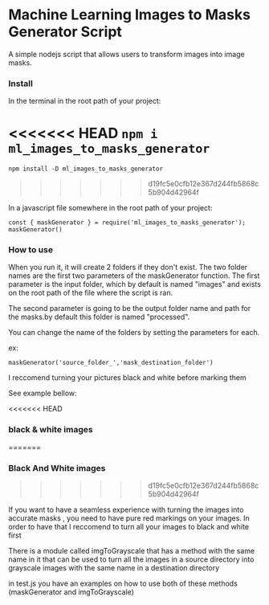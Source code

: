 # Machine Learning Images to Masks Generator Script

A simple nodejs script that allows users to transform images into image masks.

### Install

In the terminal in the root path of your project:

<<<<<<< HEAD
`npm i ml_images_to_masks_generator`
=======
`npm install -D ml_images_to_masks_generator`
>>>>>>> d19fc5e0cfb12e367d244fb5868c5b904d42964f

In a javascript file somewhere in the root path of your project:

`const { maskGenerator } = require('ml_images_to_masks_generator');`
`maskGenerator()`

### How to use

When you run it, it will create 2 folders if they don't exist. The two folder names are the first two parameters of the maskGenerator function. The first parameter is the input folder, which by default is named "images" and exists on the root path of the file where the script is ran.

The second parameter is going to be the output folder name and path for the masks.by default this folder is named "processed".

You can change the name of the folders by setting the parameters for each.

ex:

`maskGenerator('source_folder_','mask_destination_folder')`

I reccomend turning your pictures black and white before marking them

See example bellow:

<<<<<<< HEAD
### black & white images
=======
### Black And White images
>>>>>>> d19fc5e0cfb12e367d244fb5868c5b904d42964f

If you want to have a seamless experience with turning the images into accurate masks , you need to have pure red markings on your images. In order to have that I reccomend to turn all your images to black and white first

There is a module called imgToGrayscale that has a method with the same name in it that can be used to turn all the images in a source directory into grayscale images with the same name in a destination directory

 in test.js you have an  examples on how to use both of these methods (maskGenerator and imgToGrayscale)

